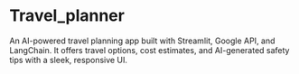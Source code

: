 # Travel_planner
An AI-powered travel planning app built with Streamlit, Google API, and LangChain. It offers travel options, cost estimates, and AI-generated safety tips with a sleek, responsive UI.

